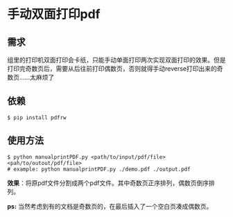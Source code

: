 # 手动双面打印pdf

## 需求
组里的打印机双面打印会卡纸，只能手动单面打印两次实现双面打印的效果。但是打印完奇数页后，需要从后往前打印偶数页，否则就得手动reverse打印出来的奇数页……太麻烦了

## 依赖
```shell
$ pip install pdfrw
```

## 使用方法
```shell
$ python manualprintPDF.py <path/to/input/pdf/file> <pah/to/outout/pdf/file>
# example: python manualprintPDF.py ./demo.pdf ./output.pdf
```
**效果**：将原pdf文件分割成两个pdf文件。其中奇数页正序排列，偶数页倒序排列。

**ps:** 当然考虑到有的文档是奇数页的，在最后插入了一个空白页凑成偶数页。
